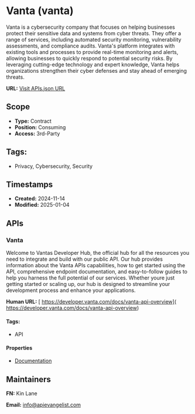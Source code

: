 # Vanta (vanta)
Vanta is a cybersecurity company that focuses on helping businesses protect their sensitive data and systems from cyber threats. They offer a range of services, including automated security monitoring, vulnerability assessments, and compliance audits. Vanta's platform integrates with existing tools and processes to provide real-time monitoring and alerts, allowing businesses to quickly respond to potential security risks. By leveraging cutting-edge technology and expert knowledge, Vanta helps organizations strengthen their cyber defenses and stay ahead of emerging threats.

**URL:** [Visit APIs.json URL](https://raw.githubusercontent.com/api-search/vanta/refs/heads/main/apis.yml)

## Scope

- **Type:** Contract 
- **Position:** Consuming 
- **Access:** 3rd-Party 

## Tags:

 - Privacy, Cybersecurity, Security

## Timestamps

- **Created:** 2024-11-14 
- **Modified:** 2025-01-04 

## APIs

### Vanta
Welcome to Vantas Developer Hub, the official hub for all the resources you need to integrate and build with our public API. Our hub provides information about the Vanta APIs capabilities, how to get started using the API, comprehensive endpoint documentation, and easy-to-follow guides to help you harness the full potential of our services. Whether youre just getting started or scaling up, our hub is designed to streamline your development process and enhance your applications. 

**Human URL:** [ https://developer.vanta.com/docs/vanta-api-overview]( https://developer.vanta.com/docs/vanta-api-overview)


#### Tags:

 - API

#### Properties

- [Documentation]( https://developer.vanta.com/docs/vanta-api-overview)

## Maintainers

**FN:** Kin Lane

**Email:** info@apievangelist.com


